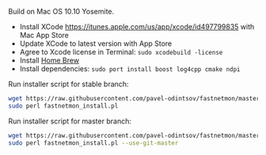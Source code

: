 Build on Mac OS 10.10 Yosemite.

- Install XCode https://itunes.apple.com/us/app/xcode/id497799835 with Mac App Store
- Update XCode to latest version with App Store
- Agree to Xcode license in Terminal: ```sudo xcodebuild -license```
- Install [Home Brew](https://brew.sh)
- Install dependencies: ```sudo port install boost log4cpp cmake ndpi```

Run installer script for stable branch:
```bash
wget https://raw.githubusercontent.com/pavel-odintsov/fastnetmon/master/src/fastnetmon_install.pl -Ofastnetmon_install.pl 
sudo perl fastnetmon_install.pl
```

Run installer script for master branch:
```bash
wget https://raw.githubusercontent.com/pavel-odintsov/fastnetmon/master/src/fastnetmon_install.pl -Ofastnetmon_install.pl
sudo perl fastnetmon_install.pl --use-git-master
```
